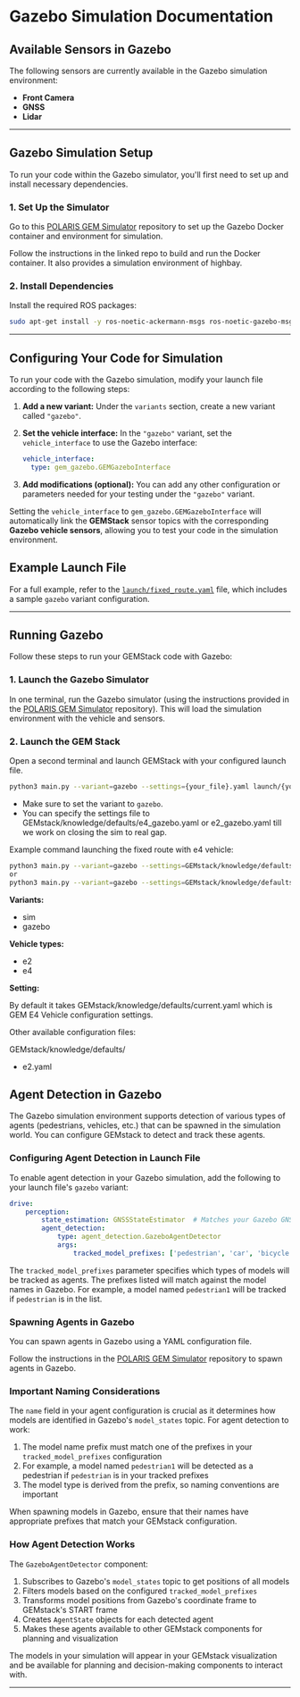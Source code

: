 # Gazebo Simulation Documentation

## Available Sensors in Gazebo

The following sensors are currently available in the Gazebo simulation environment:

- **Front Camera**
- **GNSS**
- **Lidar**

---

## Gazebo Simulation Setup

To run your code within the Gazebo simulator, you'll first need to set up and install necessary dependencies.

### 1. Set Up the Simulator

Go to this [POLARIS GEM Simulator](https://github.com/harishkumarbalaji/POLARIS_GEM_Simulator/tree/main) repository to set up the Gazebo Docker container and environment for simulation.

Follow the instructions in the linked repo to build and run the Docker container. It also provides a simulation environment of highbay.

### 2. Install Dependencies

Install the required ROS packages:

```bash
sudo apt-get install -y ros-noetic-ackermann-msgs ros-noetic-gazebo-msgs
```

---

## Configuring Your Code for Simulation

To run your code with the Gazebo simulation, modify your launch file according to the following steps:

1. **Add a new variant:**
   Under the `variants` section, create a new variant called `"gazebo"`.

2. **Set the vehicle interface:**
   In the `"gazebo"` variant, set the `vehicle_interface` to use the Gazebo interface:
   ```yaml
   vehicle_interface:
     type: gem_gazebo.GEMGazeboInterface
   ```

3. **Add modifications (optional):**
   You can add any other configuration or parameters needed for your testing under the `"gazebo"` variant.

Setting the `vehicle_interface` to `gem_gazebo.GEMGazeboInterface` will automatically link the **GEMStack** sensor topics with the corresponding **Gazebo vehicle sensors**, allowing you to test your code in the simulation environment.

## Example Launch File

For a full example, refer to the [`launch/fixed_route.yaml`](launch/fixed_route.yaml) file, which includes a sample `gazebo` variant configuration.

---

## Running Gazebo

Follow these steps to run your GEMStack code with Gazebo:

### 1. Launch the Gazebo Simulator

In one terminal, run the Gazebo simulator (using the instructions provided in the [POLARIS GEM Simulator](https://github.com/harishkumarbalaji/POLARIS_GEM_Simulator/tree/main) repository). This will load the simulation environment with the vehicle and sensors.

### 2. Launch the GEM Stack

Open a second terminal and launch GEMStack with your configured launch file.

```bash
python3 main.py --variant=gazebo --settings={your_file}.yaml launch/{your_file}.yaml

```
- Make sure to set the variant to `gazebo`.
- You can specify the settings file to  GEMstack/knowledge/defaults/e4_gazebo.yaml or e2_gazebo.yaml till we work on closing the sim to real gap.

Example command launching the fixed route with e4 vehicle:

```bash
python3 main.py --variant=gazebo --settings=GEMstack/knowledge/defaults/e2.yaml launch/fixed_route.yaml
or
python3 main.py --variant=gazebo --settings=GEMstack/knowledge/defaults/current.yaml launch/fixed_route.yaml
```
**Variants:**
 - sim
 - gazebo

**Vehicle types:**
- e2
- e4

**Setting:**

By default it takes GEMstack/knowledge/defaults/current.yaml which is GEM E4 Vehicle configuration settings.

Other available configuration files:

GEMstack/knowledge/defaults/
- e2.yaml

## Agent Detection in Gazebo

The Gazebo simulation environment supports detection of various types of agents (pedestrians, vehicles, etc.) that can be spawned in the simulation world. You can configure GEMstack to detect and track these agents.

### Configuring Agent Detection in Launch File

To enable agent detection in your Gazebo simulation, add the following to your launch file's `gazebo` variant:

```yaml
drive:
    perception:
        state_estimation: GNSSStateEstimator  # Matches your Gazebo GNSS implementation
        agent_detection:
            type: agent_detection.GazeboAgentDetector
            args:
                tracked_model_prefixes: ['pedestrian', 'car', 'bicycle']
```

The `tracked_model_prefixes` parameter specifies which types of models will be tracked as agents. The prefixes listed will match against the model names in Gazebo. For example, a model named `pedestrian1` will be tracked if `pedestrian` is in the list.

### Spawning Agents in Gazebo

You can spawn agents in Gazebo using a YAML configuration file.

Follow the instructions in the [POLARIS GEM Simulator](https://github.com/harishkumarbalaji/POLARIS_GEM_Simulator/tree/main) repository to spawn agents in Gazebo.

### Important Naming Considerations

The `name` field in your agent configuration is crucial as it determines how models are identified in Gazebo's `model_states` topic. For agent detection to work:

1. The model name prefix must match one of the prefixes in your `tracked_model_prefixes` configuration
2. For example, a model named `pedestrian1` will be detected as a pedestrian if `pedestrian` is in your tracked prefixes
3. The model type is derived from the prefix, so naming conventions are important

When spawning models in Gazebo, ensure that their names have appropriate prefixes that match your GEMstack configuration.

### How Agent Detection Works

The `GazeboAgentDetector` component:
1. Subscribes to Gazebo's `model_states` topic to get positions of all models
2. Filters models based on the configured `tracked_model_prefixes`
3. Transforms model positions from Gazebo's coordinate frame to GEMstack's START frame
4. Creates `AgentState` objects for each detected agent
5. Makes these agents available to other GEMstack components for planning and visualization

The models in your simulation will appear in your GEMstack visualization and be available for planning and decision-making components to interact with.

---
